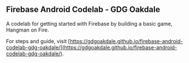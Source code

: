## Firebase Android Codelab - GDG Oakdale

A codelab for getting started with Firebase by building a basic game, Hangman on Fire.

For steps and guide, visit [https://gdgoakdale.github.io/firebase-android-codelab-gdg-oakdale/](https://gdgoakdale.github.io/firebase-android-codelab-gdg-oakdale/).